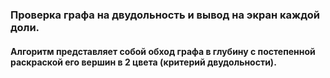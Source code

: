 ### Проверка графа на двудольность и вывод на экран каждой доли.

#### Алгоритм представляет собой обход графа в глубину с постепенной раскраской его вершин в 2 цвета (критерий двудольности).
